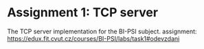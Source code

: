 # Assignment 1: TCP server
The TCP server implementation for the BI-PSI subject.
assignment: https://edux.fit.cvut.cz/courses/BI-PSI/labs/task1#odevzdani
